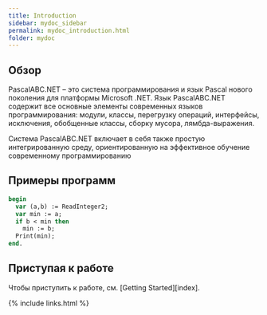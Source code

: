 ```yaml
---
title: Introduction
sidebar: mydoc_sidebar
permalink: mydoc_introduction.html
folder: mydoc
---
```


## Обзор

PascalABC.NET – это система программирования и язык Pascal нового поколения для платформы Microsoft .NET. Язык PascalABC.NET содержит все основные элементы современных языков программирования: модули, классы, перегрузку операций, интерфейсы, исключения, обобщенные классы, сборку мусора, лямбда-выражения. 

Система PascalABC.NET включает в себя также простую интегрированную среду, ориентированную на эффективное обучение современному программированию

## Примеры программ

```pascal
begin
  var (a,b) := ReadInteger2;
  var min := a;
  if b < min then
    min := b;
  Print(min);    
end.
```

## Приступая к работе

Чтобы приступить к работе, см. [Getting Started][index].

{% include links.html %}
